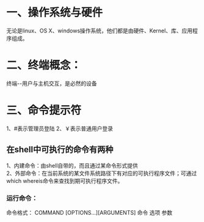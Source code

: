 # 一、操作系统与硬件  
无论是linux、OS X、windows操作系统，他们都是由硬件、Kernel、库、应用程序组成。       
# 二、终端概念：
终端--用户与主机交互，是必然的设备
# 三、命令提示符
1、#表示管理员登陆
2、￥表示普通用户登录
## 在shell中可执行的命令有两种
1、内建命令：由shell自带的，而且通过某命令形式提供  
2、外部命令：在当前系统的某文件系统路径下有对应的可执行程序文件；可通过which whereis命令来查找到期可执行程序文件。    
### 运行命令：
命令格式： COMMAND [OPTIONS...][ARGUMENTS]
命令 选项 参数
